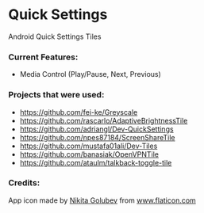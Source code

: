 # Quick Settings
Android Quick Settings Tiles

### Current Features:
 - Media Control (Play/Pause, Next, Previous)

### Projects that were used:
 - https://github.com/fei-ke/Greyscale
 - https://github.com/rascarlo/AdaptiveBrightnessTile
 - https://github.com/adriangl/Dev-QuickSettings
 - https://github.com/npes87184/ScreenShareTile
 - https://github.com/mustafa01ali/Dev-Tiles
 - https://github.com/banasiak/OpenVPNTile
 - https://github.com/ataulm/talkback-toggle-tile

### Credits:
App icon made by <a href="https://www.flaticon.com/authors/nikita-golubev" title="Nikita Golubev">Nikita Golubev</a> from <a href="https://www.flaticon.com/" title="Flaticon"> www.flaticon.com</a>
